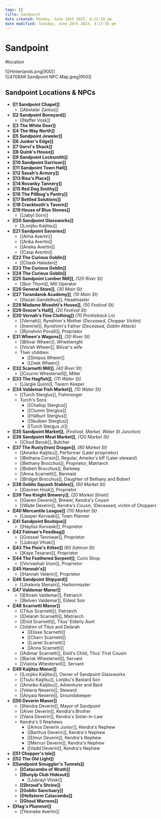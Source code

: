 ```yaml
---
tags: []
title: Sandpoint
date created: Monday, June 19th 2023, 8:12:10 pm
date modified: Tuesday, June 20th 2023, 4:17:56 pm
---
```


# Sandpoint

#location

![[Hinterlands.png|900]]  
![[4708AR Sandpoint NPC Map.jpeg|900]]

## Sandpoint Locations & NPCs

- **[[1 Sandpoint Chapel]]**
	- [[Abstalar Zantus]]
- **[[2 Sandpoint Boneyard]]**
	- [[Naffer Vosk]]
- **[[3 The White Deer]]**
- **[[4 The Way North]]**
- **[[5 Sandpoint Jeweler]]**
- **[[6 Junker's Edge]]**
- **[[7 Gorvi's Shack]]**
- **[[8 Quink's House]]**
- **[[9 Sandpoint Locksmith]]**
- **[[10 Sandpoint Garrison]]**
- **[[11 Sandpoint Town Hall]]**
- **[[12 Savah's Armory]]**
- **[[13 Risa's Place]]**
- **[[14 Rovanky Tannery]]**
- **[[15 Red Dog Smithy]]**
- **[[16 The Pillbug's Pantry]]**
- **[[17 Bottled Solutions]]**
- **[[18 Cracktooth's Tavern]]**
- **[[19 House of Blue Stones]]**
	- [[Jabyl Sorn]]
- **[[20 Sandpoint Glassworks]]**
	- [[Lonjiku Kaijitsu]]
- **[[21 Sandpoint Savories]]**
	- [[Alma Avertin]]
	- [[Arika Avertin]]
	- [[Aneka Avertin]]
	- [[Casp Avertin]]
- **[[22 The Curious Goblin]]**
	- [[Chask Haladan]]
- **[[23 The Curious Goblin]]**
- **[[24 The Curious Goblin]]**
- **[[25 Sandpoint Lumber Mill]]**, *(120 River St)*
	- [[Ibor Thorn]], Mill Operator
- **[[26 General Store]]**, *(30 Main St)*
- **[[27 Turandarok Academy]]**, *(10 Main St)*
	- [[Ilsoari Gandethus]], Headmaster
- **[[28 Madame Mvashti's House]]**, *(50 Festival St)*
- **[[29 Grocer's Hall]]**, *(20 Festival St)*
- **[[30 Vernah's Fine Clothing]]** *(70 Prickleback Ln)*
	- [[Vernah]], Rynshinn's Mother *(Deceased, Chopper Victim)*
	- [[Iremriel]], Rynshinn's Father *(Deceased, Goblin Attack)*
	- [[Rynshinn Povalli]], Proprietor
- **[[31 Wheen's Wagons]]**, *(30 River St)*
	- [[Bilivar Wheen]], Wheelwright
	- [[Vorah Wheen]], Bilivar's wife
	- Their children:
		- [[Simpus Wheen]]
		- [[Zeek Wheen]]
- **[[32 Scarnetti Mill]]**, *(40 River St)*
	- [[Courrin Whesterwill]], Miller
- **[[33 The Hagfish]]**, *(70 Water St)*
	- [[Jargie Quinn]], Tavern Keeper
- **[[34 Valdemar Fish Market]]**, *(10 Water St)*
	- [[Turch Sterglus]], Fishmonger
	- Turch's Sons
		- [[Challup Sterglus]]
		- [[Clumm Sterglus]]
		- [[Halburt Sterglus]]
		- [[Skulben Sterglus]]
		- [[Turch Stergus Jr]]
- **[[35 Sandpoint Market]]**, *(Festival, Market, Water St Junction)*
- **[[36 Sandpoint Meat Market]]**, *(120 Market St)*
	- [[Chod Bevuk]], Butcher
- **[[37 The Rusty(Iron) Dragon]]**, *(80 Market St)*
	- [[Ameiko Kaijitsu]], Performer (Later prioprietor)
	- [[Bethana Corwin]], Regular, Ameiko's bff (Later steward)
	- [[Bethany Brocchus]], Proprietor, Matriarch
	- [[Bobert Brocchus]], Barkeep
	- [[Anna Scarnetti]], Barmaid
	- [[Bridget Brocchus]], Daughter of Bethany and Bobert
- **[[38 Goblin Squash Stables]]**, *(60 Market St)*
	- [[Daviren Hosk]], Proprietor
- **[[39 Two Knight Brewery]]**, *(20 Market Street)*
	- [[Gaven Deverin]], Brewer, Kendra's Cousin
	- [[Wade Deverin]], Kendra's Cousin, (Deceased, victim of Chopper)
- **[[40 Mercantile League]]** *(110 Market St)*
	- [[Jasper Korvaski]], Town Planner
- **[[41 Sandpoint Boutique]]**
	- [[Hayliss Korvaski]], Proprietor
- **[[42 Fatman's Feedbag]]**
	- [[Gressel Tenniwar]], Proprietor
	- [[Jubrayl Vhiski]]
- **[[43 The Pixie's Kitten]]** *(60 Salmon St)*
	- [[Kaye Tesarani]], Proprietor
- **[[44 The Feathered Serpent]]**, Curio Shop
	- [[Vorvashali Voon]], Proprietor
- **[[45 Hannah's]]**
	- [[Hannah Velerin]], Proprietor
- **[[46 Sandpoint Shipyard]]**
	- [[Jhalevia Stensin]], Harbormaster
- **[[47 Valdemar Manor]]**
	- [[Ethram Valdemar]], Patriarch
	- [[Belven Valdemar]], Eldest Son
- **[[48 Scarnetti Manor]]**
	- [[Titus Scarnetti]], Patriarch
	- [[Delarah Scarnetti]], Matriarch
	- [[Enid Scarnetti]], Titus' Elderly Aunt
	- Children of Titus and Delarah
		- [[Elisse Scarnetti]]
		- [[Charn Scarnetti]]
		- [[Lianel Scarnetti]]
		- [[Anna Scarnetti]]
	- [[Adimar Scarnetti]], Enid's Child, Titus' First Cousin
	- [[Barisk Whesterwill]], Servant
	- [[Vialota Whesterwill]], Servant
- **[[49 Kaijitsu Manor]]**
	- [[Lonjiku Kaijitsu]], Owner of Sandpoint Glassworks
	- [[Tsutu Kaijitsu]], Lonjiku's Bastard Son
	- [[Ameiko Kaijitsu]], Adventurer and Bard
	- [[Velaria Neserin]], Steward
	- [[Anyaia Neserin]], Groundskeeper
- **[[50 Deverin Manor]]**
	- [[Kendra Deverin]], Mayor of Sandpoint
	- [[Aiver Deverin]], Kendra's Brother
	- [[Vana Deverin]], Kendra's Sister-in-Law
	- Kendra's 5 Nephews
		- [[Amos Deverin Junior]], Kendra's Nephew
		- [[Barthus Deverin]], Kendra's Nephew
		- [[Elmur Deverin]], Kendra's Nephew
		- [[Merrun Deverin]], Kendra's Nephew
		- [[Vadd Deverin]], Kendra's Nephew
- **[[51 Chopper's Isle]]**
- **[[52 The Old Light]]**
- **[[Sandpoint Smuggler's Tunnels]]**
	- **[[Catacombs of Wrath]]**
	- **[[Bunyip Club Hideout]]**
		- [[Jubrayl Vhiski]]
	- **[[Shroud's Shrine]]**
	- **[[Goblin Sanctuary]]**
	- **[[Hellstorm Catacombs]]**
	- **[[Ghoul Warrens]]**
- **[[Hag's Plummet]]**
	- [[Yenneke Avertin]]
